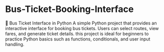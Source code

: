 # Bus-Ticket-Booking-Interface
🚌 Bus Ticket Interface in Python A simple Python project that provides an interactive interface for booking bus tickets. Users can select routes,  view fares, and generate ticket details.  this project is ideal for beginners to practice Python basics such as functions, conditionals, and user input handling.
